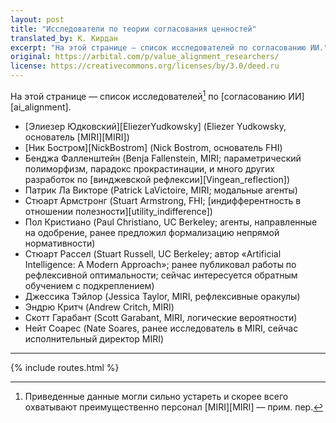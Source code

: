 ```yaml
---
layout: post
title: "Исследователи по теории согласования ценностей"
translated_by: К. Кирдан
excerpt: "На этой странице — список исследователей по согласованию ИИ."
original: https://arbital.com/p/value_alignment_researchers/
license: https://creativecommons.org/licenses/by/3.0/deed.ru
---
```

На этой странице — список исследователей[^1] по [согласованию ИИ][ai_alignment].

- [Элиезер Юдковский][EliezerYudkowsky] (Eliezer Yudkowsky, основатель [MIRI][MIRI])
- [Ник Бостром][NickBostrom] (Nick Bostrom, основатель FHI)
- Бенджа Фалленштейн (Benja Fallenstein, MIRI; параметрический полиморфизм, парадокс прокрастинации, и много других разработок по [винджевской рефлексии][Vingean_reflection])
- Патрик Ла Викторе (Patrick LaVictoire, MIRI; модальные агенты)
- Стюарт Армстронг (Stuart Armstrong, FHI; [индифферентность в отношении полезности][utility_indifference])
- Пол Кристиано (Paul Christiano, UC Berkeley; агенты, направленные на одобрение, ранее предложил формализацию непрямой нормативности)
- Стюарт Рассел (Stuart Russell, UC Berkeley; автор «Artificial Intelligence: A Modern Approach»; ранее публиковал работы по рефлексивной оптимальности; сейчас интересуется обратным обучением с подкреплением)
- Джессика Тэйлор (Jessica Taylor, MIRI, рефлексивные оракулы)
- Эндрю Критч (Andrew Critch, MIRI)
- Скотт Гарабант (Scott Garabant, MIRI, логические вероятности)
- Нейт Соарес (Nate Soares, ранее исследователь в MIRI, сейчас исполнительный директор MIRI)

---

[^1]: Приведенные данные могли сильно устареть и скорее всего охватывают преимущественно персонал [MIRI][MIRI] — прим. пер.

{% include routes.html %}
